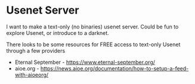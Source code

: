 # Usenet Server

I want to make a text-only (no binaries) usenet server. Could be fun to explore Usenet, or introduce to a darknet.

There looks to be some resources for FREE access to text-only Usenet through a few providers

* Eternal September - https://www.eternal-september.org/
* aioe.org - https://news.aioe.org/documentation/how-to-setup-a-feed-with-aioeorg/

